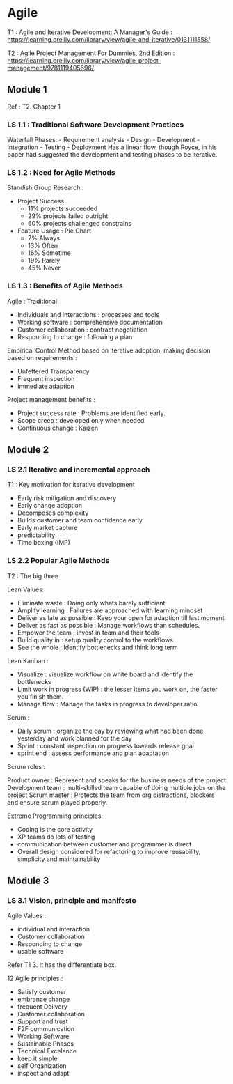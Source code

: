 # Agile

T1 : Agile and Iterative Development: A Manager's Guide
: <https://learning.oreilly.com/library/view/agile-and-iterative/0131111558/>

T2 : Agile Project Management For Dummies, 2nd Edition : <https://learning.oreilly.com/library/view/agile-project-management/9781119405696/>

## Module 1

Ref : T2. Chapter 1

### LS 1.1 : Traditional Software Development Practices

Waterfall Phases:
    - Requirement analysis
    - Design
    - Development
    - Integration
    - Testing
    - Deployment
    Has a linear flow, though Royce, in his paper had suggested the development and testing phases to be iterative.

### LS 1.2 : Need for Agile Methods

Standish Group Research :  

- Project Success  
  - 11% projects succeeded
  - 29% projects failed outright
  - 60% projects challenged constrains
- Feature Usage : Pie Chart
  - 7% Always
  - 13% Often
  - 16% Sometime
  - 19% Rarely
  - 45% Never

### LS 1.3 : Benefits of Agile Methods

Agile                          : Traditional  

- Individuals and interactions : processes and tools
- Working software             : comprehensive documentation
- Customer collaboration       : contract negotiation
- Responding to change         : following a plan

Empirical Control Method based on iterative adoption, making decision based on requirements :

- Unfettered Transparency
- Frequent inspection
- immediate adaption

Project management benefits :

- Project success rate : Problems are identified early.
- Scope creep : developed only when needed
- Continuous change : Kaizen

## Module 2

### LS 2.1 Iterative and incremental approach

T1 : Key motivation for iterative development

- Early risk mitigation and discovery
- Early change adoption
- Decomposes complexity
- Builds customer and team confidence early
- Early market capture
- predictability
- Time boxing (IMP)

### LS 2.2 Popular Agile Methods

T2 : The big three

Lean Values:

- Eliminate waste : Doing only whats barely sufficient
- Amplify learning : Failures are approached with learning mindset
- Deliver as late as possible : Keep your open for adaption till last moment
- Deliver as fast as possible : Manage workflows than schedules.
- Empower the team : invest in team and their tools
- Build quality in : setup quality control to the workflows
- See the whole : Identify bottlenecks and think long term

Lean Kanban :

- Visualize : visualize workflow on white board and identify the bottlenecks
- Limit work in progress (WIP) : the lesser items you work on, the faster you finish them.
- Manage flow : Manage the tasks in progress to developer ratio

Scrum :

- Daily scrum : organize the day by reviewing what had been done yesterday and work planned for the day
- Sprint : constant inspection on progress towards release goal
- sprint end : assess performance and plan adaptation

Scrum roles :

Product owner : Represent and speaks for the business needs of the project
Development team : multi-skilled team capable of doing multiple jobs on the project
Scrum master : Protects the team from org distractions, blockers and ensure scrum played properly.

Extreme Programming principles:

- Coding is the core activity
- XP teams do lots of testing
- communication between customer and programmer is direct
- Overall design considered for refactoring to improve reusability, simplicity and maintainability

## Module 3

### LS 3.1 Vision, principle and manifesto

Agile Values :

- individual and interaction
- Customer collaboration
- Responding to change
- usable software 

Refer T1 3. It has the differentiate box.

12 Agile principles :
 - Satisfy customer
 - embrance change
 - frequent Delivery
 - Customer collaboration
 - Support and trust
 - F2F communication
 - Working Software
 - Sustainable Phases
 - Technical Excelence
 - keep it simple
 - self Organization
 - inspect and adapt

